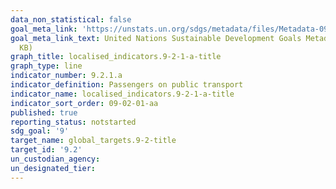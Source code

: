 ```yaml
---
data_non_statistical: false
goal_meta_link: 'https://unstats.un.org/sdgs/metadata/files/Metadata-09-02-01.pdf '
goal_meta_link_text: United Nations Sustainable Development Goals Metadata (PDF 217
  KB)
graph_title: localised_indicators.9-2-1-a-title
graph_type: line
indicator_number: 9.2.1.a
indicator_definition: Passengers on public transport
indicator_name: localised_indicators.9-2-1-a-title
indicator_sort_order: 09-02-01-aa
published: true
reporting_status: notstarted
sdg_goal: '9'
target_name: global_targets.9-2-title
target_id: '9.2'
un_custodian_agency:
un_designated_tier:
---
```

